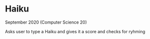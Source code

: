 # Haiku

September 2020 (Computer Science 20)

Asks user to type a Haiku and gives it a score and checks for ryhming
